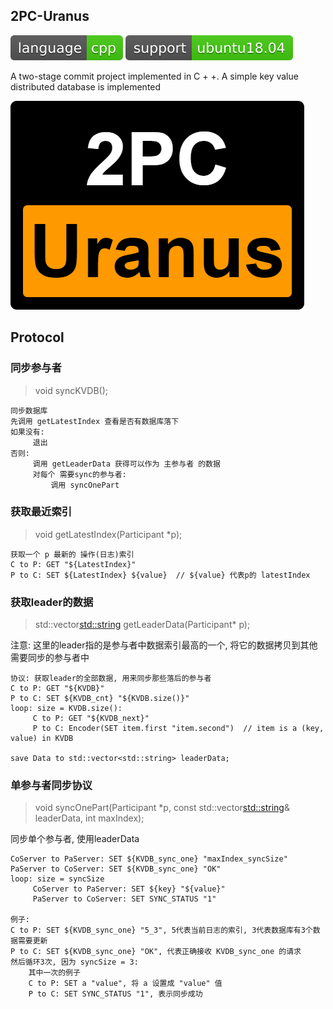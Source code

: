 ## 2PC-Uranus



![](assets/cpp.svg) ![](assets/support.svg)

A two-stage commit project implemented in C + +. A simple key value distributed database is implemented



![](assets/logo.png)





## Protocol



### 同步参与者

> void syncKVDB();

```
同步数据库
先调用 getLatestIndex 查看是否有数据库落下
如果没有:
     退出
否则:
     调用 getLeaderData 获得可以作为 主参与者 的数据
     对每个 需要sync的参与者:
         调用 syncOnePart
```





### 获取最近索引

> void getLatestIndex(Participant *p);

```
获取一个 p 最新的 操作(日志)索引
C to P: GET "${LatestIndex}"
P to C: SET ${LatestIndex} ${value}  // ${value} 代表p的 latestIndex
```



### 获取leader的数据

> std::vector<std::string> getLeaderData(Participant* p);

注意: 这里的leader指的是参与者中数据索引最高的一个, 将它的数据拷贝到其他需要同步的参与者中

```
协议: 获取leader的全部数据, 用来同步那些落后的参与者
C to P: GET "${KVDB}"
P to C: SET ${KVDB_cnt} "${KVDB.size()}"
loop: size = KVDB.size():
     C to P: GET "${KVDB_next}"
     P to C: Encoder(SET item.first "item.second")  // item is a (key, value) in KVDB

save Data to std::vector<std::string> leaderData;

```



### 单参与者同步协议

> void syncOnePart(Participant *p, const std::vector<std::string>& leaderData, int maxIndex);

同步单个参与者, 使用leaderData

```
CoServer to PaServer: SET ${KVDB_sync_one} "maxIndex_syncSize"
PaServer to CoServer: SET ${KVDB_sync_one} "OK"
loop: size = syncSize
     CoServer to PaServer: SET ${key} "${value}"
     PaServer to CoServer: SET SYNC_STATUS "1"
     
例子:
C to P: SET ${KVDB_sync_one} "5_3", 5代表当前日志的索引, 3代表数据库有3个数据需要更新
P to C: SET ${KVDB_sync_one} "OK", 代表正确接收 KVDB_sync_one 的请求
然后循环3次, 因为 syncSize = 3:
	其中一次的例子
    C to P: SET a "value", 将 a 设置成 "value" 值
    P to C: SET SYNC_STATUS "1", 表示同步成功
```



